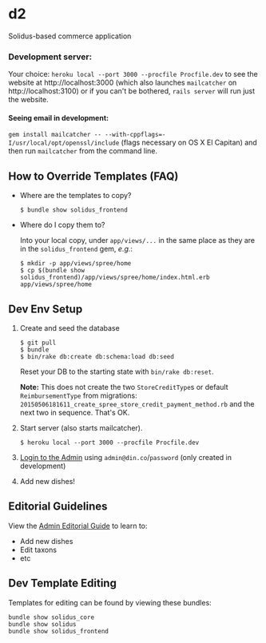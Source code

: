 # d2
Solidus-based commerce application

### Development server:
Your choice: `heroku local --port 3000 --procfile Procfile.dev` to see the website at http://localhost:3000 (which also launches `mailcatcher` on http://localhost:3100) or if you can't be bothered, `rails server` will run just the website.

#### Seeing email in development:
`gem install mailcatcher -- --with-cppflags=-I/usr/local/opt/openssl/include`  (flags necessary on OS X El Capitan) and then run `mailcatcher` from the command line.

## How to Override Templates (FAQ)

- Where are the templates to copy?

    ```console
    $ bundle show solidus_frontend
    ```

- Where do I copy them to?

    Into your local copy, under `app/views/...` in the same place as they are in the `solidus_frontend` gem, _e.g._:

    ``` console
    $ mkdir -p app/views/spree/home
    $ cp $(bundle show solidus_frontend)/app/views/spree/home/index.html.erb app/views/spree/home
    ```


## Dev Env Setup

1. Create and seed the database

    ```console
    $ git pull
    $ bundle
    $ bin/rake db:create db:schema:load db:seed
    ```

    Reset your DB to the starting state with `bin/rake db:reset`.

    **Note:** This does not create the two `StoreCreditType`s or default `ReimbursementType` from migrations: `20150506181611_create_spree_store_credit_payment_method.rb` and the next two in sequence. That's OK.

2. Start server (also starts mailcatcher).

    ```console
    $ heroku local --port 3000 --procfile Procfile.dev
    ```

3. [Login to the Admin](http://localhost:3000/admin) using `admin@din.co`/`password` (only created in development)

4. Add new dishes!


## Editorial Guidelines

View the [Admin Editorial Guide](https://docs.google.com/document/d/1HXd1ObkDjGsxLjm6wnhntjjaQn0TC2H3dtyownfo41w/edit) to learn to:

* Add new dishes
* Edit taxons
* etc


## Dev Template Editing

Templates for editing can be found by viewing these bundles:

```
bundle show solidus_core
bundle show solidus
bundle show solidus_frontend
```
